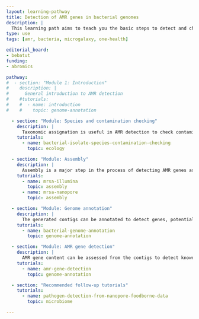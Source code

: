 ```yaml
---
layout: learning-pathway
title: Detection of AMR genes in bacterial genomes
description: |
  This learning path aims to teach you the basic steps to detect and check Antimicrobial resistance (AMR) genes in bacterial genomes using Galaxy.
type: use
tags: [amr, bacteria, microgalaxy, one-health]

editorial_board:
- bebatut
funding:
- abromics

pathway:
#  - section: "Module 1: Introduction"
#    description: |
#      General introduction to AMR detection
#    #tutorials:
#    #  - name: introduction
#    #    topic: genome-annotation

  - section: "Module: Species and contamination checking"
    description: |
      Taxonomic assignation is useful in AMR detection to check contamination and confirm species
    tutorials:
      - name: bacterial-isolate-species-contamination-checking
        topic: ecology

  - section: "Module: Assembly"
    description: |
      Assembly is a major step in the process of detecting AMR genes as it combines sequenced reads into contigs, longer sequences where it will be easier to identify genes and in particular AMR genes
    tutorials:
      - name: mrsa-illumina
        topic: assembly
      - name: mrsa-nanopore
        topic: assembly

  - section: "Module: Genome annotation"
    description: |
      The generated contigs can be annotated to detect genes, potential plasmids, etc. This will help the AMR gene detection process, especially the verification and visualization
    tutorials:
      - name: bacterial-genome-annotation
        topic: genome-annotation

  - section: "Module: AMR gene detection"
    description: |
      AMR gene content can be assessed from the contigs to detect known resistance mechanisms and potentially identify novel mechanisms.
    tutorials:
      - name: amr-gene-detection
        topic: genome-annotation

  - section: "Recommended follow-up tutorials"
    tutorials:
      - name: pathogen-detection-from-nanopore-foodborne-data
        topic: microbiome

---
```

